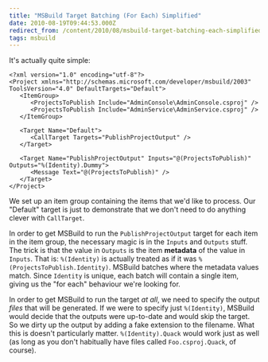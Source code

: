 ```yaml
---
title: "MSBuild Target Batching (For Each) Simplified"
date: 2010-08-19T09:44:53.000Z
redirect_from: /content/2010/08/msbuild-target-batching-each-simplified
tags: msbuild
---
```

It's actually quite simple:

```
<?xml version="1.0" encoding="utf-8"?>
<Project xmlns="http://schemas.microsoft.com/developer/msbuild/2003" ToolsVersion="4.0" DefaultTargets="Default">
   <ItemGroup>
      <ProjectsToPublish Include="AdminConsole\AdminConsole.csproj" />
      <ProjectsToPublish Include="AdminService\AdminService.csproj" />
   </ItemGroup>

   <Target Name="Default">
      <CallTarget Targets="PublishProjectOutput" />
   </Target>

   <Target Name="PublishProjectOutput" Inputs="@(ProjectsToPublish)" Outputs="%(Identity).Dummy">
      <Message Text="@(ProjectsToPublish)" />
   </Target>
</Project>
```

We set up an item group containing the items that we'd like to process. Our "Default" target is just to demonstrate that we don't need to do anything clever with `CallTarget`.

In order to get MSBuild to run the `PublishProjectOutput` target for each item in the item group, the necessary magic is in the `Inputs` and `Outputs` stuff. The trick is that the value in `Outputs` is the item **metadata** of the value in `Inputs`. That is: `%(Identity)` is actually treated as if it was `%(ProjectsToPublish.Identity)`. MSBuild batches where the metadata values match. Since `Identity` is unique, each batch will contain a single item, giving us the "for each" behaviour we're looking for.

In order to get MSBuild to run the target _at all_, we need to specify the output _files_ that will be generated. If we were to specify just `%(Identity)`, MSBuild would decide that the outputs were up-to-date and would skip the target. So we dirty up the output by adding a fake extension to the filename. What this is doesn't particularly matter. `%(Identity).Quack` would work just as well (as long as you don't habitually have files called `Foo.csproj.Quack`, of course).
